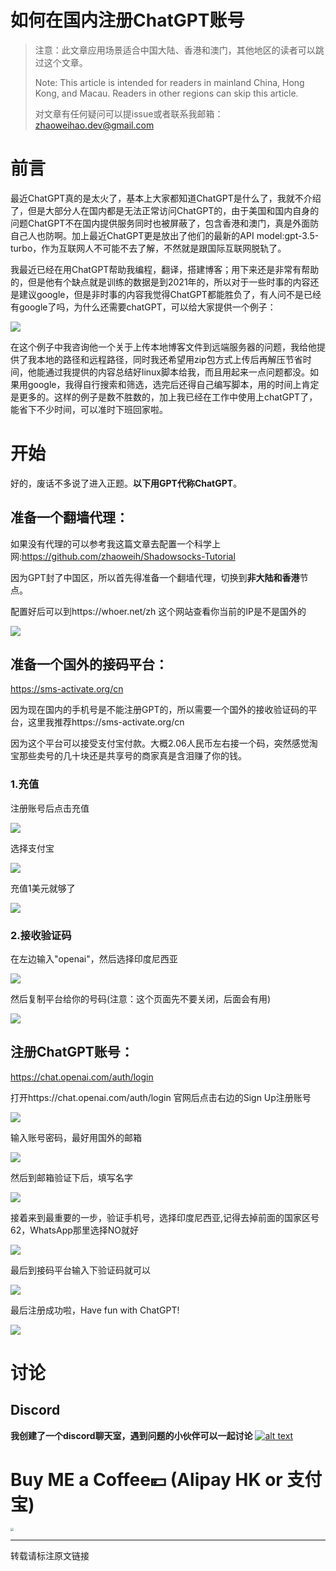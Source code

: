 # 如何在国内注册ChatGPT账号

> 注意：此文章应用场景适合中国大陆、香港和澳门，其他地区的读者可以跳过这个文章。
>
> Note: This article is intended for readers in mainland China, Hong Kong, and Macau. Readers in other regions can skip this article.
>
> 对文章有任何疑问可以提issue或者联系我邮箱：zhaoweihao.dev@gmail.com

# 前言

最近ChatGPT真的是太火了，基本上大家都知道ChatGPT是什么了，我就不介绍了，但是大部分人在国内都是无法正常访问ChatGPT的，由于美国和国内自身的问题ChatGPT不在国内提供服务同时也被屏蔽了，包含香港和澳门，真是外面防自己人也防啊。加上最近ChatGPT更是放出了他们的最新的API model:gpt-3.5-turbo，作为互联网人不可能不去了解，不然就是跟国际互联网脱轨了。

我最近已经在用ChatGPT帮助我编程，翻译，搭建博客；用下来还是非常有帮助的，但是他有个缺点就是训练的数据是到2021年的，所以对于一些时事的内容还是建议google，但是非时事的内容我觉得ChatGPT都能胜负了，有人问不是已经有google了吗，为什么还需要chatGPT，可以给大家提供一个例子：

![](./images/chatGPT_symbol.png)

在这个例子中我咨询他一个关于上传本地博客文件到远端服务器的问题，我给他提供了我本地的路径和远程路径，同时我还希望用zip包方式上传后再解压节省时间，他能通过我提供的内容总结好linux脚本给我，而且用起来一点问题都没。如果用google，我得自行搜索和筛选，选完后还得自己编写脚本，用的时间上肯定是更多的。这样的例子是数不胜数的，加上我已经在工作中使用上chatGPT了，能省下不少时间，可以准时下班回家啦。

# 开始

好的，废话不多说了进入正题。**以下用GPT代称ChatGPT**。

## 准备一个翻墙代理：

如果没有代理的可以参考我这篇文章去配置一个科学上网:https://github.com/zhaoweih/Shadowsocks-Tutorial

因为GPT封了中国区，所以首先得准备一个翻墙代理，切换到**非大陆和香港**节点。

配置好后可以到https://whoer.net/zh 这个网站查看你当前的IP是不是国外的

![](./images/proxy.png)

## 准备一个国外的接码平台：

https://sms-activate.org/cn

因为现在国内的手机号是不能注册GPT的，所以需要一个国外的接收验证码的平台，这里我推荐https://sms-activate.org/cn

因为这个平台可以接受支付宝付款。大概2.06人民币左右接一个码，突然感觉淘宝那些卖号的几十块还是共享号的商家真是含泪赚了你的钱。

### 1.充值

注册账号后点击充值

![](./images/sms-1.png)

选择支付宝

![](./images/sms-2.png)

充值1美元就够了

![](./images/sms-3.png)



### 2.接收验证码

在左边输入"openai"，然后选择印度尼西亚

![](./images/sms-4.png)

然后复制平台给你的号码(注意：这个页面先不要关闭，后面会有用)

![](./images/sms-5.png)



## 注册ChatGPT账号：

https://chat.openai.com/auth/login

打开https://chat.openai.com/auth/login 官网后点击右边的Sign Up注册账号

![](./images/chatgpt-signup.png)

输入账号密码，最好用国外的邮箱

![](./images/chatgpt-acoount.png)

然后到邮箱验证下后，填写名字

![](./images/chatgpt-name.png)

接着来到最重要的一步，验证手机号，选择印度尼西亚,记得去掉前面的国家区号62，WhatsApp那里选择NO就好

![](./images/chatgpt-number.png)

最后到接码平台输入下验证码就可以

![](./images/acceptnumber.png)

最后注册成功啦，Have fun with ChatGPT!

![](./images/chatgpt-homepage.png)

# 讨论

## Discord

**我创建了一个discord聊天室，遇到问题的小伙伴可以一起讨论**
[![alt text](./images/discord.svg  "discordapp")](https://discord.gg/wHFxCVk)

# Buy ME a Coffee💴 (Alipay HK or 支付宝)

<img src="./images/award.png" style="zoom: 33%;" />



------

转载请标注原文链接
